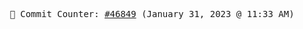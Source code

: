 <p align="center">
    <samp>
        📮 Commit Counter: <a href="https://github.com/Javascript-void0/Javascript-void0/commits/main">#46849</a> (January 31, 2023 @ 11:33 AM)
    </samp>
</p>
